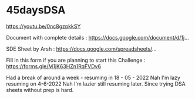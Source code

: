 # 45daysDSA
https://youtu.be/0nc8gzpkkSY



Document with complete details : https://docs.google.com/document/d/1j...

SDE Sheet by Arsh : https://docs.google.com/spreadsheets/...

Fill in this form if you are planning to start this Challenge : https://forms.gle/M1jK63HZn1RqFVDv6

Had a break of around a week - resuming in 18 - 05 - 2022
Nah I'm lazy resuming on 4-6-2022
Nah I'm lazier still resuming later. Since trying DSA sheets without prep is hard.
